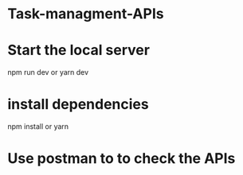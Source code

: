 # Task-managment-APIs


# Start the local server
npm run dev 
  or
yarn dev


# install dependencies

npm install 
  or
yarn


# Use postman to to check the APIs
